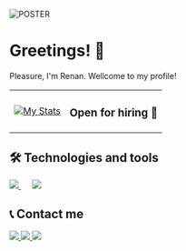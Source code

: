 ![POSTER](https://i.imgur.com/Yp4hXcs.jpg)

# Greetings! 👋

Pleasure, I'm Renan. Wellcome to my profile!

<table>
<tr>
<td>
      
[![My Stats](https://github-readme-stats.vercel.app/api?username=victor-renan&show_icons=true&theme=codeSTACKr)](https://github.com/victor-renan/github-readme-stats)      
</td>
<td>
  
### Open for hiring 🤝
</td>
</tr>
</table>


## 🛠️ Technologies and tools

<div>
  <a href="https://skillicons.dev">
    <img src="https://skillicons.dev/icons?i=java,python,typescript" />
  </a>
  &nbsp;&nbsp;&nbsp;&nbsp;
  <a href="https://skillicons.dev">
    <img src="https://skillicons.dev/icons?i=django,nodejs,react,androidstudio" />
  </a>
</div>

## 📞 Contact me

<div>
  <a href="mailto:alvesrenanpro@gmail.com" target="_blank" rel="noopener noreferrer">
    <img src="https://img.shields.io/badge/Gmail-242938?style=for-the-badge&logo=gmail&logoColor=white&link=alvesrenanpro%40gmail.com">
    
  </a>
  <a href="https://www.linkedin.com/in/renan-alves-05995a20a" target="_blank" rel="noopener noreferrer">
    <img src="https://img.shields.io/badge/Linkedin-242938?style=for-the-badge&logo=linkedin&logoColor=white&link=https%3A%2F%2Fwww.linkedin.com%2Fin%2Frenan-alves-05995a20a%2F">
  </a>
  <a href="https://instagram.com/alvesrenan07" target="_blank" rel="noopener noreferrer">
    <img src="https://img.shields.io/badge/Instagram-242938?style=for-the-badge&logo=instagram&logoColor=white&link=https%3A%2F%2Finstagram.com%2Falvesrenan07)">
  </a>
</div>

